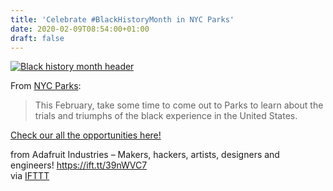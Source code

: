 ```yaml
---
title: 'Celebrate #BlackHistoryMonth in NYC Parks'
date: 2020-02-09T08:54:00+01:00
draft: false
---
```


[![Black history month header](https://cdn-blog.adafruit.com/uploads/2020/02/black-history-month-header.jpg "black-history-month-header.jpg")](https://www.nycgovparks.org/events/black_history_month)

From [NYC Parks](https://www.nycgovparks.org/events/black_history_month):

> This February, take some time to come out to Parks to learn about the trials and triumphs of the black experience in the United States.

[Check our all the opportunities here!](https://www.nycgovparks.org/events/black_history_month)

  
  
from Adafruit Industries – Makers, hackers, artists, designers and engineers! https://ift.tt/39nWVC7  
via [IFTTT](https://ifttt.com/?ref=da&site=blogger)